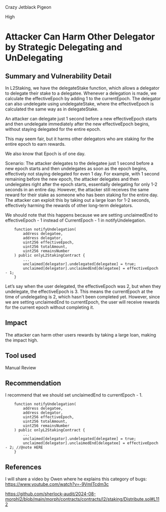 Crazy Jetblack Pigeon

High

# Attacker Can Harm Other Delegator by Strategic Delegating and UnDelegating

## Summary and Vulnerability Detail
In L2Staking, we have the delegateStake function, which allows a delegator to delegate their stake to a delegatee. Whenever a delegation is made, we calculate the effectiveEpoch by adding 1 to the currentEpoch. The delegator can also undelegate using undelegateStake, where the effectiveEpoch is calculated the same way as in delegateStake.

An attacker can delegate just 1 second before a new effectiveEpoch starts and then undelegate immediately after the new effectiveEpoch begins, without staying delegated for the entire epoch.

This may seem fair, but it harms other delegators who are staking for the entire epoch to earn rewards.

We also know that Epoch is of one day.

Scenario: The attacker delegates to the delegatee just 1 second before a new epoch starts and then undelegates as soon as the epoch begins, effectively not staying delegated for even 1 day. For example, with 1 second remaining before the new epoch, the attacker delegates and then undelegates right after the epoch starts, essentially delegating for only 1-2 seconds in an entire day.
However, the attacker still receives the same reward for their stake as someone who has been staking for the entire day. The attacker can exploit this by taking out a large loan for 1-2 seconds, effectively harming the rewards of other long-term delegators.

We should note that this happens because we are setting unclaimedEnd to effectiveEpoch - 1 instead of CurrentEpoch - 1 in notifyUndelegation.
```solidity
    function notifyUndelegation(
        address delegatee,
        address delegator,
        uint256 effectiveEpoch,
        uint256 totalAmount,
        uint256 remainsNumber
    ) public onlyL2StakingContract {
        ...
        unclaimed[delegator].undelegated[delegatee] = true;
        unclaimed[delegator].unclaimedEnd[delegatee] = effectiveEpoch - 1;
    }
```

Let’s say when the user delegated, the effectiveEpoch was 2, but when they undelegate, the effectiveEpoch is 3. This means the currentEpoch at the time of undelegating is 2, which hasn't been completed yet. However, since we are setting unclaimedEnd to currentEpoch, the user will receive rewards for the current epoch without completing it.

## Impact
The attacker can harm other users rewards by taking a large loan, making the impact high.


## Tool used

Manual Review

## Recommendation
I recommend that we should set unclaimedEnd to currentEpoch - 1.

```solidity
    function notifyUndelegation(
        address delegatee,
        address delegator,
        uint256 effectiveEpoch,
        uint256 totalAmount,
        uint256 remainsNumber
    ) public onlyL2StakingContract {
        ...
        unclaimed[delegator].undelegated[delegatee] = true;
        unclaimed[delegator].unclaimedEnd[delegatee] = effectiveEpoch - 2; //@note HERE
    }
```

## References
I will share a video by Owen where he explains this category of bugs: https://www.youtube.com/watch?v=-9VmITcdm3c
  
https://github.com/sherlock-audit/2024-08-morphl2/blob/main/morph/contracts/contracts/l2/staking/Distribute.sol#L112













